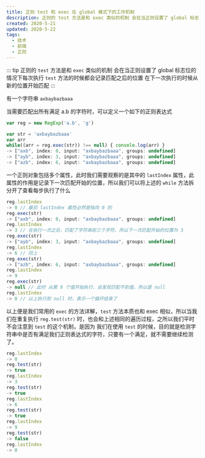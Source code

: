 ```yaml
---
title: 正则 test 和 exec 在 global 模式下的工作机制
description: 正则的 test 方法是和 exec 类似的机制 会在当正则设置了 global 标志位的情况下每次执行 test 方法的时候都会记录匹配之后的位置 在下一次执行的时候从新的位置开始匹配
created: 2020-5-21
updated: 2020-5-22
tags: 
  - 技术
  - 前端
  - 正则
---
```


::: tip
正则的 `test` 方法是和 `exec` 类似的机制 会在当正则设置了 global 标志位的情况下每次执行 `test` 方法的时候都会记录匹配之后的位置 在下一次执行的时候从新的位置开始匹配
:::

有一个字符串 `axbaybazbaaa` 

当需要匹配出所有满足 a.b 的字符时，可以定义一个如下的正则表达式

```javascript
var reg = new RegExp('a.b', 'g')
```

```javascript
var str = 'axbaybazbaaa'
var arr
while((arr = reg.exec(str)) !== null) { console.log(arr) }
-> ["axb", index: 0, input: "axbaybazbaaa", groups: undefined]
-> ["ayb", index: 3, input: "axbaybazbaaa", groups: undefined]
-> ["azb", index: 6, input: "axbaybazbaaa", groups: undefined]
```

一个正则对象包括多个属性，此时我们需要观察的是其中的 `lastIndex` 属性，此属性的作用是记录下一次匹配开始的位置，所以我们可以将上述的 `while` 方法拆分开了查看每步执行了什么

```javascript
reg.lastIndex
-> 0 // 最初 lastIndex 属性必然是指向 0 的
reg.exec(str)
-> ["axb", index: 0, input: "axbaybazbaaa", groups: undefined]
reg.lastIndex
-> 3 // 在执行一次之后，匹配了字符串前三个字符，所以下一次匹配开始的位置为 3
reg.exec(str)
-> ["ayb", index: 3, input: "axbaybazbaaa", groups: undefined]
reg.lastIndex
-> 6 // 同上
reg.exec(str)
-> ["azb", index: 6, input: "axbaybazbaaa", groups: undefined]
reg.lastIndex
-> 9
reg.exec(str)
-> null // 此时 从第 9 个值开始执行，会发现匹配不到值，所以是 null
reg.lastIndex
-> 0 // 以上执行到 null 时，表示一个循环结束了
```

以上便是我们常用的 `exec` 的方法详解，`test` 方法本质也和 exec 相似，所以当我们在重复执行 `reg.test(str)` 时，也会和上述相同的遍历过程，之所以我们平时不会注意到 `test` 的这个机制，是因为 我们在使用 `test` 的时候，目的就是检测字符串中是否有满足我们正则表达式的字符，只要有一个满足，就不需要继续检测了。

```javascript
reg.lastIndex
-> 0
reg.test(str)
-> true
reg.lastIndex
-> 3
reg.test(str)
-> true
reg.lastIndex
-> 6
reg.test(str)
-> true
reg.lastIndex
-> 9
reg.test(str)
-> false
reg.lastIndex
-> 0
```
